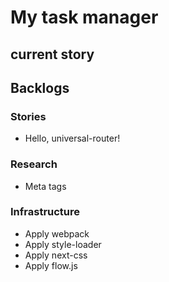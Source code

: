 # My task manager

## current story



## Backlogs
### Stories
* Hello, universal-router!

### Research
* Meta tags

### Infrastructure
* Apply webpack
* Apply style-loader
* Apply next-css
* Apply flow.js
